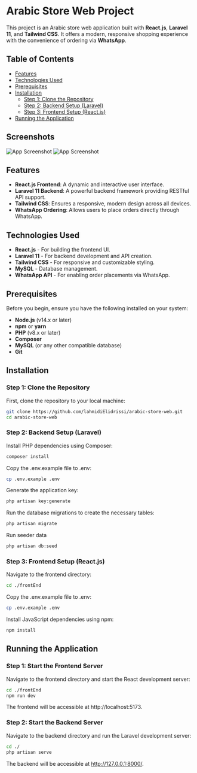 # Arabic Store Web Project

This project is an Arabic store web application built with **React.js**, **Laravel 11**, and **Tailwind CSS**. It offers a modern, responsive shopping experience with the convenience of ordering via **WhatsApp**.


## Table of Contents

- [Features](#features)
- [Technologies Used](#technologies-used)
- [Prerequisites](#prerequisites)
- [Installation](#installation)
  - [Step 1: Clone the Repository](#step-1-clone-the-repository)
  - [Step 2: Backend Setup (Laravel)](#step-2-backend-setup-laravel)
  - [Step 3: Frontend Setup (React.js)](#step-3-frontend-setup-reactjs)
- [Running the Application](#running-the-application)

## Screenshots
![App Screenshot](https://i.imgur.com/aM7SBHd.png)
![App Screenshot](https://i.imgur.com/i7oizfx.png)

## Features

- **React.js Frontend**: A dynamic and interactive user interface.
- **Laravel 11 Backend**: A powerful backend framework providing RESTful API support.
- **Tailwind CSS**: Ensures a responsive, modern design across all devices.
- **WhatsApp Ordering**: Allows users to place orders directly through WhatsApp.

## Technologies Used

- **React.js** - For building the frontend UI.
- **Laravel 11** - For backend development and API creation.
- **Tailwind CSS** - For responsive and customizable styling.
- **MySQL** - Database management.
- **WhatsApp API** - For enabling order placements via WhatsApp.

## Prerequisites

Before you begin, ensure you have the following installed on your system:

- **Node.js** (v14.x or later)
- **npm** or **yarn**
- **PHP** (v8.x or later)
- **Composer**
- **MySQL** (or any other compatible database)
- **Git**

## Installation

### Step 1: Clone the Repository

First, clone the repository to your local machine:

```bash
git clone https://github.com/lahmidiElidrissi/arabic-store-web.git
cd arabic-store-web
```

### Step 2: Backend Setup (Laravel)

Install PHP dependencies using Composer:

```bash
composer install
```

Copy the .env.example file to .env:

```bash
cp .env.example .env
```

Generate the application key:

```bash
php artisan key:generate
```

Run the database migrations to create the necessary tables:

```bash
php artisan migrate
```

Run seeder data

```bash
php artisan db:seed
```


### Step 3: Frontend Setup (React.js)

Navigate to the frontend directory:
```bash
cd ./frontEnd
```

Copy the .env.example file to .env:

```bash
cp .env.example .env
```

Install JavaScript dependencies using npm:
```bash
npm install
```

## Running the Application

### Step 1: Start the Frontend Server

Navigate to the frontend directory and start the React development server:

```bash
cd ./frontEnd
npm run dev

```

The frontend will be accessible at http://localhost:5173.

### Step 2: Start the Backend Server

Navigate to the backend directory and run the Laravel development server:

```bash
cd ./
php artisan serve
```

The backend will be accessible at http://127.0.0.1:8000/.
